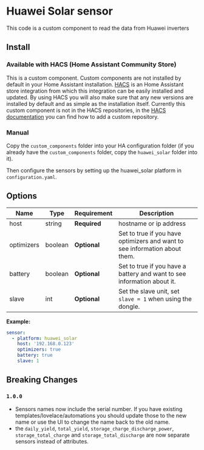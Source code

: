 # Huawei Solar sensor
This code is a custom component to read the data from Huawei inverters

## Install

### Available with HACS (Home Assistant Community Store)
This is a custom component. Custom components are not installed by default in your Home Assistant installation. [HACS](https://github.com/custom-components/hacs) is an Home Assistant store integration from which this integration can be easily installed and updated. By using HACS you will also make sure that any new versions are installed by default and as simple as the installation itself.
Currently this custom component is not in the HACS repositories, in the [HACS documentation](https://hacs.xyz/docs/faq/custom_repositories/) you can find how to add a custom repository.

### Manual
Copy the `custom_components` folder into your HA configuration folder (if you already have the `custom_components` folder, copy the `huawei_solar` folder into it).

Then configure the sensors by setting up the huawei_solar platform in `configuration.yaml`.

## Options

| Name | Type | Requirement | Description
| ---- | ---- | ------- | -----------
| host | string | **Required** | hostname or ip address
| optimizers | boolean | **Optional** | Set to true if you have optimizers and want to see information about them.
| battery | boolean | **Optional** | Set to true if you have a battery and want to see information about it.
| slave | int | **Optional** | Set the slave unit, set `slave = 1` when using the dongle.

**Example:**

```yaml
sensor:
  - platform: huawei_solar   
    host: '192.168.0.123'
    optimizers: true
    battery: true
    slave: 1
```

## Breaking Changes

### `1.0.0`

- Sensors names now include the serial number. If you have existing templates/lovelace/automations you should update those to the new name or use the UI to change the name back to the old name.
- the `daily_yield`, `total_yield`, `storage_charge_discharge_power`, `storage_total_charge` and `storage_total_discharge` are now separate sensors instead of attributes.
